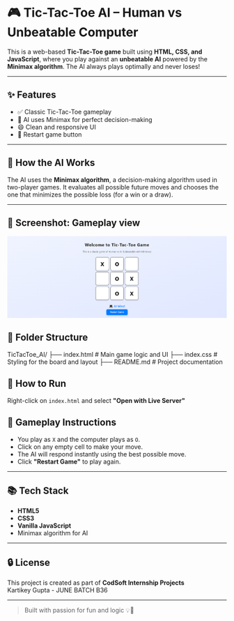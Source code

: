 # 🎮 Tic-Tac-Toe AI – Human vs Unbeatable Computer

This is a web-based **Tic-Tac-Toe game** built using **HTML, CSS, and JavaScript**, where you play against an **unbeatable AI** powered by the **Minimax algorithm**. The AI always plays optimally and never loses!

---

## ✨ Features

- ✅ Classic Tic-Tac-Toe gameplay
- 🤖 AI uses Minimax for perfect decision-making
- 😄 Clean and responsive UI
- 🔄 Restart game button

---

## 🧠 How the AI Works

The AI uses the **Minimax algorithm**, a decision-making algorithm used in two-player games. It evaluates all possible future moves and chooses the one that minimizes the possible loss (for a win or a draw).

---

## 📸 Screenshot: Gameplay view
![alt text](image.png)


## 📁 Folder Structure
TicTacToe_AI/
├── index.html # Main game logic and UI
├── index.css # Styling for the board and layout
├── README.md # Project documentation


## 🚀 How to Run
 Right-click on `index.html` and select **"Open with Live Server"**

 ## 🎯 Gameplay Instructions

- You play as `X` and the computer plays as `O`.
- Click on any empty cell to make your move.
- The AI will respond instantly using the best possible move.
- Click **"Restart Game"** to play again.

---

## 📚 Tech Stack

- **HTML5**
- **CSS3**
- **Vanilla JavaScript**
- Minimax algorithm for AI

---

## 🔒 License

This project is created as part of **CodSoft Internship Projects**  
 Kartikey Gupta - JUNE BATCH B36

---

> Built with passion for fun and logic 💡🎉